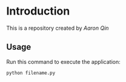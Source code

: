 # Introduction


This is a repository created by *Aaron Qin*


## Usage


Run this command to execute the application:


`python filename.py`

```
